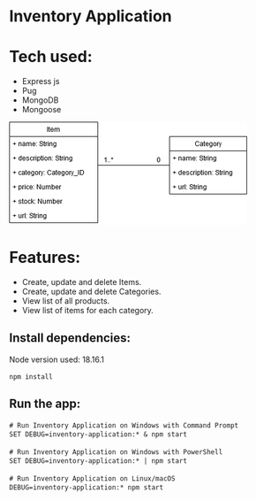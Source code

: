 # Inventory Application

# Tech used:
- Express js
- Pug
- MongoDB
- Mongoose

![alt text](./images/Inventory%20Application%20DB%20Diagram.png)

# Features:
 - Create, update and delete Items.
 - Create, update and delete Categories.
 - View list of all products.
 - View list of items for each category.


## Install dependencies:
  Node version used: 18.16.1
 ```
 npm install
 ```

## Run the app:
 ```
 # Run Inventory Application on Windows with Command Prompt
SET DEBUG=inventory-application:* & npm start

# Run Inventory Application on Windows with PowerShell
SET DEBUG=inventory-application:* | npm start

# Run Inventory Application on Linux/macOS
DEBUG=inventory-application:* npm start
 ```